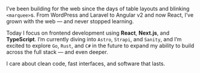 I’ve been building for the web since the days of table layouts and blinking `<marquee>`s. From WordPress and Laravel to Angular v2 and now React, I’ve grown with the web — and never stopped learning.

Today I focus on frontend development using **React**, **Next.js**, and **TypeScript**. I’m currently diving into `Astro`, `Strapi`, and `Sanity`, and I’m excited to explore `Go`, `Rust`, and `C#` in the future to expand my ability to build across the full stack — and even deeper.

I care about clean code, fast interfaces, and software that lasts.
